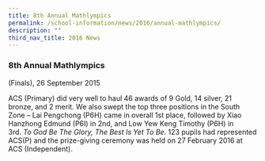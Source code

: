```yaml
---
title: 8th Annual Mathlympics
permalink: /school-information/news/2016/annual-mathlympics/
description: ""
third_nav_title: 2016 News
---
```

### **8th Annual Mathlympics**
(Finals), 26 September 2015 

ACS (Primary) did very well to haul 46 awards of 9 Gold, 14 silver, 21 bronze, and 2 merit. We also swept the top three positions in the South Zone – Lai Pengchong (P6H) came in overall 1st place, followed by Xiao Hanzhong Edmund (P6I) in 2nd, and Low Yew Keng Timothy (P6H) in 3rd. _To God Be The Glory, The Best Is Yet To Be._ 123 pupils had represented ACS(P) and the prize-giving ceremony was held on 27 February 2016 at ACS (Independent).

 